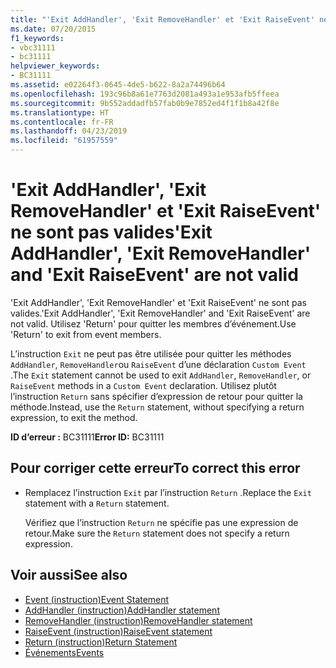 ```yaml
---
title: "'Exit AddHandler', 'Exit RemoveHandler' et 'Exit RaiseEvent' ne sont pas valides"
ms.date: 07/20/2015
f1_keywords:
- vbc31111
- bc31111
helpviewer_keywords:
- BC31111
ms.assetid: e02264f3-0645-4de5-b622-8a2a74496b64
ms.openlocfilehash: 193c96b8a61e7763d2081a493a1e953afb5ffeea
ms.sourcegitcommit: 9b552addadfb57fab0b9e7852ed4f1f1b8a42f8e
ms.translationtype: HT
ms.contentlocale: fr-FR
ms.lasthandoff: 04/23/2019
ms.locfileid: "61957559"
---
```

# <a name="exit-addhandler-exit-removehandler-and-exit-raiseevent-are-not-valid"></a><span data-ttu-id="acfb8-102">'Exit AddHandler', 'Exit RemoveHandler' et 'Exit RaiseEvent' ne sont pas valides</span><span class="sxs-lookup"><span data-stu-id="acfb8-102">'Exit AddHandler', 'Exit RemoveHandler' and 'Exit RaiseEvent' are not valid</span></span>
<span data-ttu-id="acfb8-103">'Exit AddHandler', 'Exit RemoveHandler' et 'Exit RaiseEvent' ne sont pas valides.</span><span class="sxs-lookup"><span data-stu-id="acfb8-103">'Exit AddHandler', 'Exit RemoveHandler' and 'Exit RaiseEvent' are not valid.</span></span> <span data-ttu-id="acfb8-104">Utilisez 'Return' pour quitter les membres d’événement.</span><span class="sxs-lookup"><span data-stu-id="acfb8-104">Use 'Return' to exit from event members.</span></span>  
  
 <span data-ttu-id="acfb8-105">L’instruction `Exit` ne peut pas être utilisée pour quitter les méthodes `AddHandler`, `RemoveHandler`ou `RaiseEvent` d’une déclaration `Custom Event` .</span><span class="sxs-lookup"><span data-stu-id="acfb8-105">The `Exit` statement cannot be used to exit `AddHandler`, `RemoveHandler`, or `RaiseEvent` methods in a `Custom Event` declaration.</span></span> <span data-ttu-id="acfb8-106">Utilisez plutôt l’instruction `Return` sans spécifier d’expression de retour pour quitter la méthode.</span><span class="sxs-lookup"><span data-stu-id="acfb8-106">Instead, use the `Return` statement, without specifying a return expression, to exit the method.</span></span>  
  
 <span data-ttu-id="acfb8-107">**ID d’erreur :** BC31111</span><span class="sxs-lookup"><span data-stu-id="acfb8-107">**Error ID:** BC31111</span></span>  
  
## <a name="to-correct-this-error"></a><span data-ttu-id="acfb8-108">Pour corriger cette erreur</span><span class="sxs-lookup"><span data-stu-id="acfb8-108">To correct this error</span></span>  
  
- <span data-ttu-id="acfb8-109">Remplacez l’instruction `Exit` par l’instruction `Return` .</span><span class="sxs-lookup"><span data-stu-id="acfb8-109">Replace the `Exit` statement with a `Return` statement.</span></span>  
  
     <span data-ttu-id="acfb8-110">Vérifiez que l’instruction `Return` ne spécifie pas une expression de retour.</span><span class="sxs-lookup"><span data-stu-id="acfb8-110">Make sure the `Return` statement does not specify a return expression.</span></span>  
  
## <a name="see-also"></a><span data-ttu-id="acfb8-111">Voir aussi</span><span class="sxs-lookup"><span data-stu-id="acfb8-111">See also</span></span>

- [<span data-ttu-id="acfb8-112">Event (instruction)</span><span class="sxs-lookup"><span data-stu-id="acfb8-112">Event Statement</span></span>](../../visual-basic/language-reference/statements/event-statement.md)
- [<span data-ttu-id="acfb8-113">AddHandler (instruction)</span><span class="sxs-lookup"><span data-stu-id="acfb8-113">AddHandler statement</span></span>](~/docs/visual-basic/language-reference/statements/addhandler-statement.md)
- [<span data-ttu-id="acfb8-114">RemoveHandler (instruction)</span><span class="sxs-lookup"><span data-stu-id="acfb8-114">RemoveHandler statement</span></span>](~/docs/visual-basic/language-reference/statements/removehandler-statement.md)
- [<span data-ttu-id="acfb8-115">RaiseEvent (instruction)</span><span class="sxs-lookup"><span data-stu-id="acfb8-115">RaiseEvent statement</span></span>](~/docs/visual-basic/language-reference/statements/raiseevent-statement.md)
- [<span data-ttu-id="acfb8-116">Return (instruction)</span><span class="sxs-lookup"><span data-stu-id="acfb8-116">Return Statement</span></span>](../../visual-basic/language-reference/statements/return-statement.md)
- [<span data-ttu-id="acfb8-117">Événements</span><span class="sxs-lookup"><span data-stu-id="acfb8-117">Events</span></span>](../../visual-basic/programming-guide/language-features/events/index.md)
